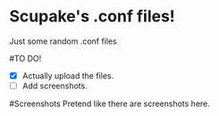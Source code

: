 # Scupake's .conf files!
Just some random .conf files

#TO DO!
-  [X] Actually upload the files.
-  [ ] Add screenshots.

#Screenshots
Pretend like there are screenshots here.


